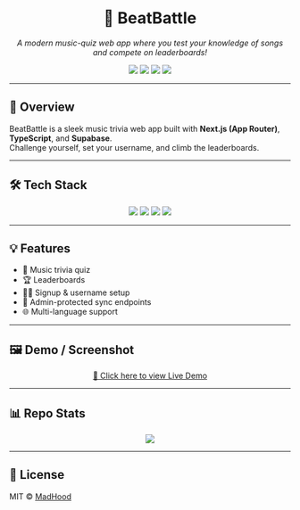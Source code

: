 <h1 align="center">🎵 BeatBattle</h1>
<p align="center">
  <i>A modern music-quiz web app where you test your knowledge of songs and compete on leaderboards!</i>
</p>

<p align="center">
  <img src="https://img.shields.io/github/languages/top/MadHoodx/beatbattle?style=for-the-badge&color=blue" />
  <img src="https://img.shields.io/github/last-commit/MadHoodx/beatbattle?style=for-the-badge&color=brightgreen" />
  <img src="https://img.shields.io/github/stars/MadHoodx/beatbattle?style=for-the-badge&color=yellow" />
  <img src="https://img.shields.io/github/license/MadHoodx/beatbattle?style=for-the-badge&color=orange" />
</p>

---

## 🎯 Overview
BeatBattle is a sleek music trivia web app built with **Next.js (App Router)**, **TypeScript**, and **Supabase**.  
Challenge yourself, set your username, and climb the leaderboards.

---

## 🛠 Tech Stack
<p align="center">
  <img src="https://img.shields.io/badge/Next.js-black?style=for-the-badge&logo=next.js" />
  <img src="https://img.shields.io/badge/TypeScript-blue?style=for-the-badge&logo=typescript" />
  <img src="https://img.shields.io/badge/Supabase-7B3FE4?style=for-the-badge&logo=supabase" />
  <img src="https://img.shields.io/badge/Youtube_API-red?style=for-the-badge&logo=youtube" />
</p>

---

## 💡 Features
- 🎵 Music trivia quiz  
- 🏆 Leaderboards  
- 🧑‍💻 Signup & username setup  
- 🔐 Admin-protected sync endpoints  
- 🌐 Multi-language support  

---

## 🖼 Demo / Screenshot
<p align="center">
  <a href="https://beat-battle-quiz-project.vercel.app" target="_blank">🔗 Click here to view Live Demo</a>
  </a>
</p>

---

## 📊 Repo Stats
<p align="center">
  <img src="[![MadHoodx's GitHub stats](https://github-readme-stats.vercel.app/api?username=MadHoodx)](https://github.com/anuraghazra/github-readme-stats)" />
</p>

---

## 📜 License
MIT © [MadHood]([https://github.com/MadHoodx])





